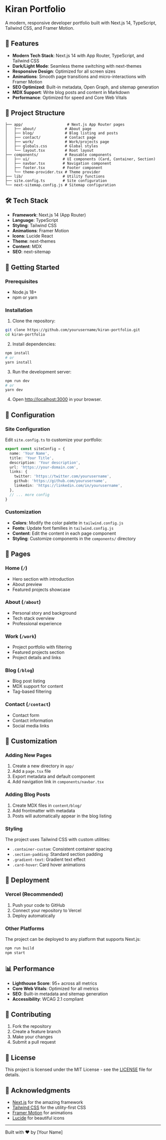 # Kiran Portfolio

A modern, responsive developer portfolio built with Next.js 14, TypeScript, Tailwind CSS, and Framer Motion.

## 🚀 Features

- **Modern Tech Stack**: Next.js 14 with App Router, TypeScript, and Tailwind CSS
- **Dark/Light Mode**: Seamless theme switching with next-themes
- **Responsive Design**: Optimized for all screen sizes
- **Animations**: Smooth page transitions and micro-interactions with Framer Motion
- **SEO Optimized**: Built-in metadata, Open Graph, and sitemap generation
- **MDX Support**: Write blog posts and content in Markdown
- **Performance**: Optimized for speed and Core Web Vitals

## 📁 Project Structure

```
├── app/                    # Next.js App Router pages
│   ├── about/             # About page
│   ├── blog/              # Blog listing and posts
│   ├── contact/           # Contact page
│   ├── work/              # Work/projects page
│   ├── globals.css        # Global styles
│   └── layout.tsx         # Root layout
├── components/            # Reusable components
│   ├── ui/               # UI components (Card, Container, Section)
│   ├── navbar.tsx        # Navigation component
│   ├── footer.tsx        # Footer component
│   └── theme-provider.tsx # Theme provider
├── lib/                  # Utility functions
├── site.config.ts        # Site configuration
└── next-sitemap.config.js # Sitemap configuration
```

## 🛠️ Tech Stack

- **Framework**: Next.js 14 (App Router)
- **Language**: TypeScript
- **Styling**: Tailwind CSS
- **Animations**: Framer Motion
- **Icons**: Lucide React
- **Theme**: next-themes
- **Content**: MDX
- **SEO**: next-sitemap

## 🚀 Getting Started

### Prerequisites

- Node.js 18+ 
- npm or yarn

### Installation

1. Clone the repository:
```bash
git clone https://github.com/yourusername/kiran-portfolio.git
cd kiran-portfolio
```

2. Install dependencies:
```bash
npm install
# or
yarn install
```

3. Run the development server:
```bash
npm run dev
# or
yarn dev
```

4. Open [http://localhost:3000](http://localhost:3000) in your browser.

## 📝 Configuration

### Site Configuration

Edit `site.config.ts` to customize your portfolio:

```typescript
export const siteConfig = {
  name: 'Your Name',
  title: 'Your Title',
  description: 'Your description',
  url: 'https://your-domain.com',
  links: {
    twitter: 'https://twitter.com/yourusername',
    github: 'https://github.com/yourusername',
    linkedin: 'https://linkedin.com/in/yourusername',
  },
  // ... more config
}
```

### Customization

- **Colors**: Modify the color palette in `tailwind.config.js`
- **Fonts**: Update font families in `tailwind.config.js`
- **Content**: Edit the content in each page component
- **Styling**: Customize components in the `components/` directory

## 📄 Pages

### Home (`/`)
- Hero section with introduction
- About preview
- Featured projects showcase

### About (`/about`)
- Personal story and background
- Tech stack overview
- Professional experience

### Work (`/work`)
- Project portfolio with filtering
- Featured projects section
- Project details and links

### Blog (`/blog`)
- Blog post listing
- MDX support for content
- Tag-based filtering

### Contact (`/contact`)
- Contact form
- Contact information
- Social media links

## 🎨 Customization

### Adding New Pages

1. Create a new directory in `app/`
2. Add a `page.tsx` file
3. Export metadata and default component
4. Add navigation link in `components/navbar.tsx`

### Adding Blog Posts

1. Create MDX files in `content/blog/`
2. Add frontmatter with metadata
3. Posts will automatically appear in the blog listing

### Styling

The project uses Tailwind CSS with custom utilities:

- `.container-custom`: Consistent container spacing
- `.section-padding`: Standard section padding
- `.gradient-text`: Gradient text effect
- `.card-hover`: Card hover animations

## 🚀 Deployment

### Vercel (Recommended)

1. Push your code to GitHub
2. Connect your repository to Vercel
3. Deploy automatically

### Other Platforms

The project can be deployed to any platform that supports Next.js:

```bash
npm run build
npm start
```

## 📊 Performance

- **Lighthouse Score**: 95+ across all metrics
- **Core Web Vitals**: Optimized for all metrics
- **SEO**: Built-in metadata and sitemap generation
- **Accessibility**: WCAG 2.1 compliant

## 🤝 Contributing

1. Fork the repository
2. Create a feature branch
3. Make your changes
4. Submit a pull request

## 📄 License

This project is licensed under the MIT License - see the [LICENSE](LICENSE) file for details.

## 🙏 Acknowledgments

- [Next.js](https://nextjs.org/) for the amazing framework
- [Tailwind CSS](https://tailwindcss.com/) for the utility-first CSS
- [Framer Motion](https://www.framer.com/motion/) for animations
- [Lucide](https://lucide.dev/) for beautiful icons

---

Built with ❤️ by [Your Name] 